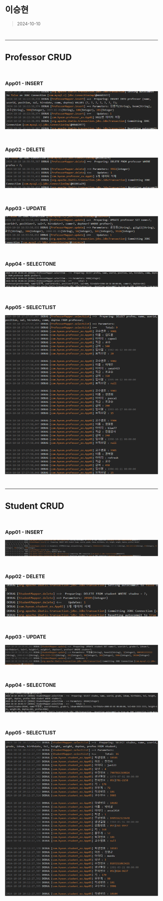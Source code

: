 # 이승현

> 2024-10-10

<br>

---

# Professor CRUD
<br>

### App01 - INSERT
![prof_01](./img/prof_01_01.PNG)

<br>

### App02 - DELETE
![prof_02](./img/prof_02.PNG)

<br>

### App03 - UPDATE
![prof_03](./img/prof_03.PNG)

<br>

### App04 - SELECTONE
![prof_04](./img/prof_04.PNG)

<br>

### App05 - SELECTLIST
![prof_05](./img/prof_05.PNG)

<br>



---

# Student CRUD
<br>

### App01 - INSERT
![stud_01](./img/stud_01.PNG)

<br>

### App02 - DELETE
![stud_02](./img/stud_02.PNG)

<br>

### App03 - UPDATE
![stud_03](./img/stud_03.PNG)

<br>

### App04 - SELECTONE
![stud_04](./img/stud_04.PNG)

<br>

### App05 - SELECTLIST
![stud_05](./img/stud_05.PNG)